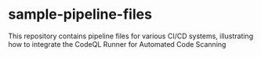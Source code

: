 # sample-pipeline-files
This repository contains pipeline files for various CI/CD systems, illustrating how to integrate the CodeQL Runner for Automated Code Scanning
